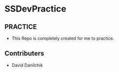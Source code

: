 # SSDevPractice

## PRACTICE
- This Repo is completely created for me to practice. 

## Contributers

- David Danilchik